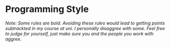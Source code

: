 # Programming Style

<!-- Add notes on the importance of style -->
*Note: Some rules are bold. Avoiding these rules would lead to getting points subtrackted in my course at uni. I personally disaggree with some. Feel free to judge for yourself, just make sure you and the people you work with aggree.*
